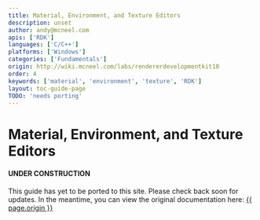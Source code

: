 ```yaml
---
title: Material, Environment, and Texture Editors
description: unset
author: andy@mcneel.com
apis: ['RDK']
languages: ['C/C++']
platforms: ['Windows']
categories: ['Fundamentals']
origin: http://wiki.mcneel.com/labs/rendererdevelopmentkit10
order: 4
keywords: ['material', 'environment', 'texture', 'RDK']
layout: toc-guide-page
TODO: 'needs porting'
---
```



# Material, Environment, and Texture Editors

<div class="bs-callout bs-callout-danger">
  <h4>UNDER CONSTRUCTION</h4>
  <p>This guide has yet to be ported to this site.  Please check back soon for updates.  
  In the meantime, you can view the original documentation here:
  <a href="{{ page.origin }}">{{ page.origin }}</a></p>
</div>
